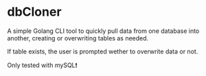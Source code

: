 # dbCloner

A simple Golang CLI tool to quickly pull data from one database into another, creating or overwriting tables as needed.

If table exists, the user is prompted wether to overwrite data or not.

Only tested with mySQL❗️
